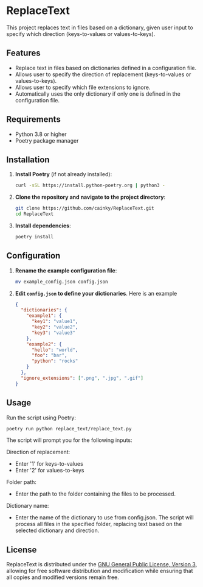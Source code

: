# ReplaceText

This project replaces text in files based on a dictionary, given user input to specify which direction (keys-to-values or values-to-keys).

## Features

- Replace text in files based on dictionaries defined in a configuration file.
- Allows user to specify the direction of replacement (keys-to-values or values-to-keys).
- Allows user to specify which file extensions to ignore.
- Automatically uses the only dictionary if only one is defined in the configuration file.

## Requirements

- Python 3.8 or higher
- Poetry package manager

## Installation

1. **Install Poetry** (if not already installed):

    ```sh
    curl -sSL https://install.python-poetry.org | python3 -
    ```

2. **Clone the repository and navigate to the project directory**:

    ```sh
    git clone https://github.com/cainky/ReplaceText.git
    cd ReplaceText
    ```

3. **Install dependencies**:

    ```sh
    poetry install
    ```

## Configuration

1. **Rename the example configuration file**:

    ```sh
    mv example_config.json config.json
    ```

2. **Edit `config.json` to define your dictionaries**. Here is an example

    ```json
    {
      "dictionaries": {
        "example1": {
          "key1": "value1",
          "key2": "value2",
          "key3": "value3"
        },
        "example2": {
          "hello": "world",
          "foo": "bar",
          "python": "rocks"
        }
      },
      "ignore_extensions": [".png", ".jpg", ".gif"]
    }
    ```

## Usage

Run the script using Poetry:

```sh
poetry run python replace_text/replace_text.py
```

The script will prompt you for the following inputs:

Direction of replacement:

- Enter '1' for keys-to-values
- Enter '2' for values-to-keys

Folder path:

- Enter the path to the folder containing the files to be processed.

Dictionary name:

- Enter the name of the dictionary to use from config.json.
The script will process all files in the specified folder, replacing text based on the selected dictionary and direction.

## License
ReplaceText is distributed under the [GNU General Public License, Version 3](./LICENSE), allowing for free software distribution and modification while ensuring that all copies and modified versions remain free.
